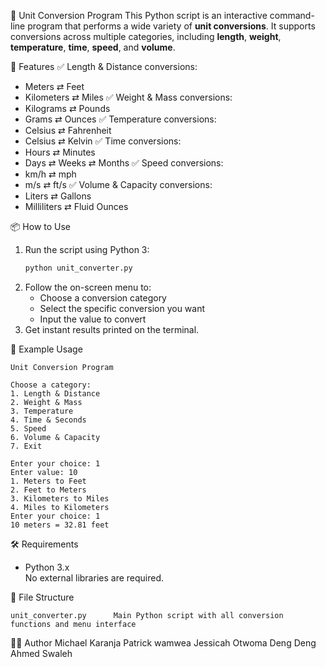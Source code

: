 🧮 Unit Conversion Program
This Python script is an interactive command-line program that performs a wide variety of **unit conversions**. It supports conversions across multiple categories, including **length**, **weight**, **temperature**, **time**, **speed**, and **volume**.

🚀 Features
✅ Length & Distance conversions:
  - Meters ⇄ Feet  
  - Kilometers ⇄ Miles
✅ Weight & Mass conversions:
  - Kilograms ⇄ Pounds  
  - Grams ⇄ Ounces
✅ Temperature conversions:
  - Celsius ⇄ Fahrenheit  
  - Celsius ⇄ Kelvin
✅ Time conversions:
  - Hours ⇄ Minutes  
  - Days ⇄ Weeks ⇄ Months
✅ Speed conversions:
  - km/h ⇄ mph  
  - m/s ⇄ ft/s
✅ Volume & Capacity conversions:
  - Liters ⇄ Gallons  
  - Milliliters ⇄ Fluid Ounces

📦 How to Use
1. Run the script using Python 3:
   ```bash
   python unit_converter.py
   ```
2. Follow the on-screen menu to:
   - Choose a conversion category
   - Select the specific conversion you want
   - Input the value to convert
3. Get instant results printed on the terminal.

🧠 Example Usage

```
Unit Conversion Program

Choose a category:
1. Length & Distance
2. Weight & Mass
3. Temperature
4. Time & Seconds
5. Speed
6. Volume & Capacity
7. Exit

Enter your choice: 1
Enter value: 10
1. Meters to Feet
2. Feet to Meters
3. Kilometers to Miles
4. Miles to Kilometers
Enter your choice: 1
10 meters = 32.81 feet
```

🛠 Requirements
- Python 3.x  
  No external libraries are required.

📁 File Structure
```
unit_converter.py      Main Python script with all conversion functions and menu interface
```

🧑‍💻 Author
Michael Karanja
Patrick wamwea
Jessicah  Otwoma
Deng Deng
Ahmed Swaleh
